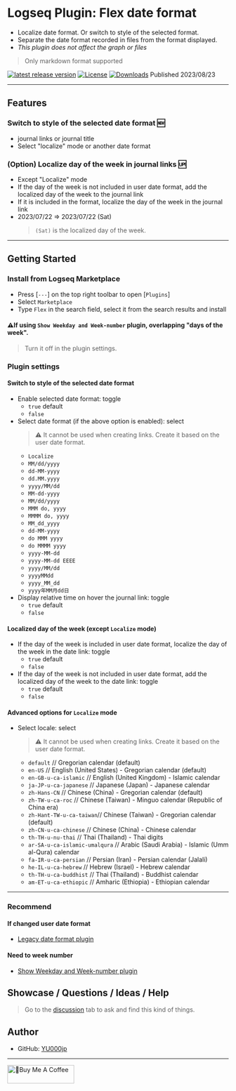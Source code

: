 # Logseq Plugin: Flex date format

- Localize date format. Or switch to style of the selected format.
- Separate the date format recorded in files from the format displayed.
- *This plugin does not affect the graph or files*
> Only markdown format supported

[![latest release version](https://img.shields.io/github/v/release/YU000jp/logseq-plugin-flex-date-format)](https://github.com/YU000jp/logseq-plugin-flex-date-format/releases)
[![License](https://img.shields.io/github/license/YU000jp/logseq-plugin-flex-date-format?color=blue)](https://github.com/YU000jp/logseq-plugin-flex-date-format/LICENSE)
[![Downloads](https://img.shields.io/github/downloads/YU000jp/logseq-plugin-flex-date-format/total.svg)](https://github.com/YU000jp/logseq-plugin-flex-date-format/releases)
 Published 2023/08/23

---

## Features

### Switch to style of the selected date format 🆕

- journal links or journal title
- Select "localize" mode or another date format

### (Option) Localize day of the week in journal links 🆙

- Except "Localize" mode
- If the day of the week is not included in user date format, add the localized day of the week to the journal link
- If it is included in the format, localize the day of the week in the journal link
- 2023/07/22 => 2023/07/22 (Sat)
  > `(Sat)` is the localized day of the week.

---

## Getting Started

### Install from Logseq Marketplace

- Press [`---`] on the top right toolbar to open [`Plugins`]
- Select `Marketplace`
- Type `Flex` in the search field, select it from the search results and install

#### ⚠️If using `Show Weekday and Week-number` plugin, overlapping "days of the week".

  > Turn it off in the plugin settings.

### Plugin settings

#### Switch to style of the selected date format

- Enable selected date format: toggle
  - `true` default
  - `false`
- Select date format  (if the above option is enabled): select
  > ⚠️ It cannot be used when creating links. Create it based on the user date format.
  - `Localize`
  - `MM/dd/yyyy`
  - `dd-MM-yyyy`
  - `dd.MM.yyyy`
  - `yyyy/MM/dd`
  - `MM-dd-yyyy`
  - `MM/dd/yyyy`
  - `MMM do, yyyy`
  - `MMMM do, yyyy`
  - `MM_dd_yyyy`
  - `dd-MM-yyyy`
  - `do MMM yyyy`
  - `do MMMM yyyy`
  - `yyyy-MM-dd`
  - `yyyy-MM-dd EEEE`
  - `yyyy/MM/dd`
  - `yyyyMMdd`
  - `yyyy_MM_dd`
  - `yyyy年MM月dd日`
- Display relative time on hover the journal link: toggle
  - `true` default
  - `false`

#### Localized day of the week (except `Localize` mode)

- If the day of the week is included in user date format, localize the day of the week in the date link: toggle
  - `true` default
  - `false`
- If the day of the week is not included in user date format, add the localized day of the week to the date link: toggle
  - `true` default
  - `false`

#### Advanced options for `Localize` mode

- Select locale: select
  > ⚠️ It cannot be used when creating links. Create it based on the user date format.
  - `default`              // Gregorian calendar (default)  
  - `en-US`                // English (United States) - Gregorian calendar (default)  
  - `en-GB-u-ca-islamic`   // English (United Kingdom) - Islamic calendar  
  - `ja-JP-u-ca-japanese`   // Japanese (Japan) - Japanese calendar  
  - `zh-Hans-CN`            // Chinese (China) - Gregorian calendar (default)  
  - `zh-TW-u-ca-roc`        // Chinese (Taiwan) - Minguo calendar (Republic of China era)  
  - `zh-Hant-TW-u-ca-taiwan`// Chinese (Taiwan) - Gregorian calendar (default)  
  - `zh-CN-u-ca-chinese`    // Chinese (China) - Chinese calendar  
  - `th-TH-u-nu-thai`       // Thai (Thailand) - Thai digits  
  - `ar-SA-u-ca-islamic-umalqura`   // Arabic (Saudi Arabia) - Islamic (Umm al-Qura) calendar  
  - `fa-IR-u-ca-persian`    // Persian (Iran) - Persian calendar (Jalali)  
  - `he-IL-u-ca-hebrew`     // Hebrew (Israel) - Hebrew calendar  
  - `th-TH-u-ca-buddhist`   // Thai (Thailand) - Buddhist calendar  
  - `am-ET-u-ca-ethiopic`   // Amharic (Ethiopia) - Ethiopian calendar

---

### Recommend

#### If changed user date format

- [Legacy date format plugin](https://github.com/YU000jp/logseq-plugin-legacy-date-format)

#### Need to week number

- [Show Weekday and Week-number plugin](https://github.com/YU000jp/logseq-plugin-show-weekday-and-week-number/)

## Showcase / Questions / Ideas / Help

> Go to the [discussion](https://github.com/YU000jp/logseq-plugin-flex-date-format/discussions) tab to ask and find this kind of things.

## Author

- GitHub: [YU000jp](https://github.com/YU000jp)

---

<a href="https://www.buymeacoffee.com/yu000japan" target="_blank"><img src="https://cdn.buymeacoffee.com/buttons/v2/default-violet.png" alt="🍌Buy Me A Coffee" style="height: 42px;width: 152px" ></a>
